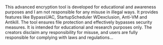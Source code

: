 This advanced encryption tool is developed for educational and awareness purposes and I am not responsible for any misuse in illegal ways. It provides features like BypassUAC, StartupScheduler WDexclusion, Anti-VM and Antikill. The tool ensures file protection and effectively bypasses security measures. It is intended for educational and research purposes only. The creators disclaim any responsibility for misuse, and users are fully responsible for complying with laws and regulations...
